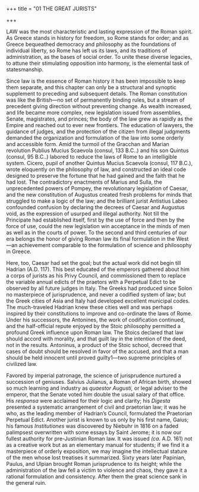+++
title = "01 THE GREAT JURISTS"

+++

LAW was the most characteristic and lasting expression of the Roman spirit. As Greece stands in history for freedom, so Rome stands for order; and as Greece bequeathed democracy and philosophy as the foundations of individual liberty, so Rome has left us its laws, and its traditions of administration, as the bases of social order. To unite these diverse legacies, to attune their stimulating opposition into harmony, is the elemental task of statesmanship.

Since law is the essence of Roman history it has been impossible to keep them separate, and this chapter can only be a structural and synoptic supplement to preceding and subsequent details. The Roman constitution was like the British—no set of permanently binding rules, but a stream of precedent giving direction without preventing change. As wealth increased, and life became more complex, new legislation issued from assemblies, Senate, magistrates, and princes; the body of the law grew as rapidly as the Empire and reached out to ever new frontiers. The education of lawyers, the guidance of judges, and the protection of the citizen from illegal judgments demanded the organization and formulation of the law into some orderly and accessible form. Amid the turmoil of the Gracchan and Marian revolution Publius Mucius Scaevola \(consul, 133 B.C..\) and his son Quintus \(consul, 95 B.C..\) labored to reduce the laws of Rome to an intelligible system. Cicero, pupil of another Quintus Mucius Scaevola \(consul, 117 B.C.\), wrote eloquently on the philosophy of law, and constructed an ideal code designed to preserve the fortune that he had gained and the faith that he had lost. The contradictory enactments of Marius and Sulla, the unprecedented powers of Pompey, the revolutionary legislation of Caesar, and the new constitution of Augustus created fresh problems for minds that struggled to make a logic of the law; and the brilliant jurist Antistius Labeo confounded confusion by declaring the decrees of Caesar and Augustus void, as the expression of usurped and illegal authority. Not till the Principate had established itself, first by the use of force and then by the force of use, could the new legislation win acceptance in the minds of men as well as in the courts of power. To the second and third centuries of our era belongs the honor of giving Roman law its final formulation in the West—an achievement comparable to the formulation of science and philosophy in Greece.

Here, too, Caesar had set the goal; but the actual work did not begin till Hadrian \(A.D. 117\). This best educated of the emperors gathered about him a corps of jurists as his Privy Council, and commissioned them to replace the variable annual edicts of the praetors with a Perpetual Edict to be observed by all future judges in Italy. The Greeks had produced since Solon no masterpiece of jurisprudence, and never a codified system of law; but the Greek cities of Asia and Italy had developed excellent municipal codes. The much-traveled Hadrian knew these cities well and was perhaps inspired by their constitutions to improve and co-ordinate the laws of Rome. Under his successors, the Antonines, the work of codification continued, and the half-official repute enjoyed by the Stoic philosophy permitted a profound Greek influence upon Roman law. The Stoics declared that law should accord with morality, and that guilt lay in the intention of the deed, not in the results. Antoninus, a product of the Stoic school, decreed that cases of doubt should be resolved in favor of the accused, and that a man should be held innocent until proved guilty1—two supreme principles of civilized law.

Favored by imperial patronage, the science of jurisprudence nurtured a succession of geniuses. Salvius Julianus, a Roman of African birth, showed so much learning and industry as *quaestor Augusti,* or legal adviser to the emperor, that the Senate voted him double the usual salary of that office. His *responsa* were acclaimed for their logic and clarity; his *Digesta* presented a systematic arrangement of civil and praetorian law; it was he who, as the leading member of Hadrian’s Council, formulated the Praetorian Perpetual Edict. Another jurist is known to us only by his first name, Gaius; his famous *Institutiones* was discovered by Niebuhr in 1816 on a faded palimpsest overwritten with some essays by Saint Jerome; it is now our fullest authority for pre-Justinian Roman law. It was issued *\(ca.* A.D. 161\) not as a creative work but as an elementary manual for students; if we find it a masterpiece of orderly exposition, we may imagine the intellectual stature of the men whose lost treatises it summarized. Sixty years later Papinian, Paulus, and Ulpian brought Roman jurisprudence to its height; while the administration of the law fell a victim to violence and chaos, they gave it a rational formulation and consistency. After them the great science sank in the general ruin.


